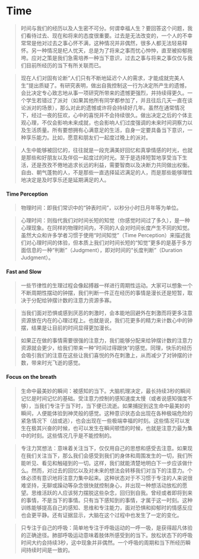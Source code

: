 # Time

>时间与我们的经历以及人生密不可分。何谓幸福人生？要回答这个问题，我们看待过去、现在和将来的态度很重要。过去是无法改变的，一个人的不幸常常是他对过去之事心怀不满，这种情况并非偶然，很多人都无法轻易释怀。另一种情况是杞人忧天，总是为了将来之事而忧心忡忡，直至被抑郁拖垮。应对之策是我们急需培养一种当下意识，过去之事与将来之事仅仅与我们目前所经历的当下有所关联而已。

>现在人们对固有论断“人们只有不断地延迟个人的需求，才能成就完美人生”提出质疑了。有研究表明，做出自我控制这一行为决定所产生的遗憾，会比决定专心致志地从事一项研究所带来的遗憾更强烈，并持续得更久。一个学生若错过了派对（如果其他所有同学都参加了，并且往后几天一直在谈论派对的场景），那么对此的遗憾或许将会持续好几年。虽然在通常情况下，经过一夜的狂欢，心中的喜悦并不会持续很久。做出决定之后的个体主观心理，不仅会影响未来成就，也会影响人们过度强调的未来时间洞察力以及生活质量。所有要想拥有心满意足的生活，自身一定要具备当下意识，一种享乐能力。比如，愿意和朋友们一起度过晚上的派对。

>人生中能够被回忆的，往往就是一段充满美好回忆和真挚情感的时光，也就是那些和好朋友以及伴侣一起度过的时光。至于是选择短暂地享受当下生活，还是孜孜不倦地追求长远的利益，需要智商以及决断力共同做出权衡。自由、朝气蓬勃的人，不是那些一直选择延迟满足的人，而是那些能够理性地决定是及时享乐还是延期满足的人。

#### Time Perception

>物理时间：即我们常识中的“钟表时间”，以秒分小时日月年等为单位。

>心理时间：则指代我们对时间长短的知觉（你感觉时间过了多久），是一种心理现象。在同样的物理时间内，不同的人会对时间长度产生不同的知觉。虽然大众和许多学者习惯于使用“时间知觉”（Time Perception）来描述我们对心理时间的体验，但本质上我们对时间长短的“知觉”更多的是基于多方面信息的一种“判断”（Judgment），即对时间的“长度判断”（Duration Judgment）。

#### Fast and Slow

>一些节律性的生理过程会像起搏器一样进行周期性运动。大家可以想象一个不断周期性摆动的钟摆，我们判断一件正在经历的事情是漫长还是短暂，取决于分配给钟摆计数的注意力资源多寡。

>当我们面对恐惧或感到厌恶的刺激时，会本能地回避外在刺激而将更多注意资源放在内在的心理过程上。也就是说，我们花更多的精力来计数心中的钟摆，结果是让目前的时间显得更加漫长。

>如果正在做的事情需要很强的注意力，我们能够分配来给钟摆计数的注意力资源就会更少，给我们带来一种“时间过得跟快”的感觉。同理，快乐的经历会吸引我们的注意在这些让我们喜悦的外在刺激上，从而减少了对钟摆的计数，带来时光飞逝的感觉。

#### Focus on the breath

>生命中最美妙的瞬间：被感知的当下。大脑机理决定，最长持续3秒的瞬间记忆是时间记忆的基础。受注意力控制的感知速度太慢（或者说感知强度不够），当我们专注于当下时，当下便已流逝。如果捕捉到这生命中最美妙的瞬间，人便能体验到神灵般的感觉。这种意识状态会出现在各种极端危险的紧急情况下（战或逃），也会出现在一些极端幸福的时刻。这些情况可以发生在极其兴奋的时候，也可以发生在瞬间顿悟的时候，也就是注意力最为集中的时刻。这些情况几乎是不能控制的。

>专注力冥想法：意味着关注当下，仅仅用自己的思想和感受去注意。如果现在我们关注当下，那么我们会感受到我们的身体和周围发生的一切，我们所能听见、看见和触碰到的一切。这样，我们就能清楚地明白下一步应该做什么。然而，对过去的回忆以及对未来的想法会转移我们对当下的注意力。个体必须有意识地将注意力集中起来。这种状态对于不习惯于专注的人来说很难坚持，无聊或躁动等杂念很快就控制身心，并出现一种想活动放松的愿望。思维活跃的人应该努力摆脱这些杂念，回归到自我。曾经或者即将到来的事情，不是当下的事情。只有当下感知到的事情，才属于这一时刻。这种训练能够提高自己的感知、思维和专注能力，面对恐惧和抑郁时的情感反应也会更平静。还有证据显示，大脑在这个过程中也发生了一定的变化。

>只专注于自己的呼吸：简单地专注于呼吸运动的一呼一吸，是获得超凡体验的正确途径。肺部呼吸运动意味着肢体所感受到的当下。放松状态下的呼吸时间大约会持续3秒，这中现象并非偶然。一个呼吸的周期和当下所经历瞬间持续时间是一致的。